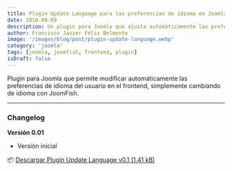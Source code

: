 ```yaml
---
title: Plugin Update Language para las preferencias de idioma en Joomla
date: 2010-09-09
description: Un plugin para Joomla que ajusta automáticamente las preferencias de idioma del usuario en el frontend al cambiar de idioma con JoomFish.
author: Francisco Javier Félix Belmonte
image: '/images/blog/post/plugin-update-language.webp'
category: 'joomla'
tags: [joomla, joomfish, frontend, plugin]
isDraft: false
---
```


Plugin para Joomla que permite modificar automáticamente las preferencias de idioma del usuario en el frontend, simplemente cambiando de idioma con JoomFish.

---

### Changelog

**Versión 0.01**  
- Versión inicial

📦 [Descargar Plugin Update Language v0.1 (1.41 kB)](https://inode64.com)